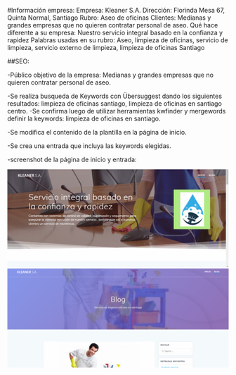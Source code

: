 #Información empresa:
Empresa: Kleaner S.A.
Dirección: Florinda Mesa 67, Quinta Normal, Santiago
Rubro: Aseo de oficinas
Clientes: Medianas y grandes empresas que no quieren contratar personal de aseo.
Qué hace diferente a su empresa: Nuestro servicio integral basado en la confianza y rapidez
Palabras usadas en su rubro: Aseo, limpieza de oficinas, servicio de limpieza, servicio externo de limpieza, limpieza de oficinas Santiago

##SEO:

-Público objetivo de la empresa: Medianas y grandes empresas que no quieren contratar personal de aseo.

-Se realiza busqueda de Keywords con Übersuggest dando los siguientes resultados: limpieza de oficinas santiago, limpieza de oficinas en santiago centro.
-Se confirma luego de utilizar herramientas kwfinder y mergewords definir la keywords: limpieza de oficinas en santiago.

-Se modifica el contenido de la plantilla en la página de inicio.

-Se crea una entrada que incluya las keywords elegidas.

-screenshot de la página de inicio y entrada: 

![Inicio](inicio.PNG)
![Blog](blog.PNG)